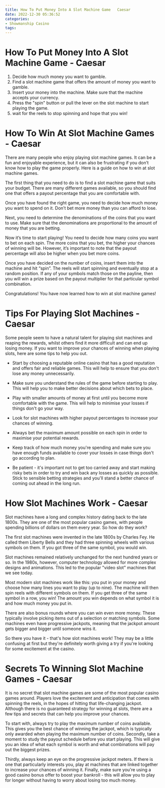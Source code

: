 ```yaml
---
title: How To Put Money Into A Slot Machine Game   Caesar
date: 2022-12-30 05:36:52
categories:
- Showmanship Casino
tags:
---
```



#  How To Put Money Into A Slot Machine Game - Caesar

1. Decide how much money you want to gamble. 
2. Find a slot machine game that offers the amount of money you want to gamble. 
3. Insert your money into the machine. Make sure that the machine accepts your currency.
4. Press the "spin" button or pull the lever on the slot machine to start playing the game.
5. wait for the reels to stop spinning and hope that you win!

#  How To Win At Slot Machine Games - Caesar

There are many people who enjoy playing slot machine games. It can be a fun and enjoyable experience, but it can also be frustrating if you don’t know how to play the game properly. Here is a guide on how to win at slot machine games.

The first thing that you need to do is to find a slot machine game that suits your budget. There are many different games available, so you should find one that offers a payout percentage that you are comfortable with.

Once you have found the right game, you need to decide how much money you want to spend on it. Don’t bet more money than you can afford to lose.

Next, you need to determine the denominations of the coins that you want to use. Make sure that the denominations are proportional to the amount of money that you are betting.

Now it’s time to start playing! You need to decide how many coins you want to bet on each spin. The more coins that you bet, the higher your chances of winning will be. However, it’s important to note that the payout percentage will also be higher when you bet more coins.

Once you have decided on the number of coins, insert them into the machine and hit “spin”. The reels will start spinning and eventually stop at a random position. If any of your symbols match those on the payline, then you will win a prize based on the payout multiplier for that particular symbol combination.

Congratulations! You have now learned how to win at slot machine games!

#  Tips For Playing Slot Machines - Caesar

Some people seem to have a natural talent for playing slot machines and reaping the rewards, whilst others find it more difficult and can end up losing money. If you want to improve your chances of winning when playing slots, here are some tips to help you out.

- Start by choosing a reputable online casino that has a good reputation and offers fair and reliable games. This will help to ensure that you don't lose any money unnecessarily.

- Make sure you understand the rules of the game before starting to play. This will help you to make better decisions about which bets to place.

- Play with smaller amounts of money at first until you become more comfortable with the game. This will help to minimise your losses if things don't go your way.

- Look for slot machines with higher payout percentages to increase your chances of winning.

- Always bet the maximum amount possible on each spin in order to maximise your potential rewards.

- Keep track of how much money you're spending and make sure you have enough funds available to cover your losses in case things don't go according to plan.

- Be patient - it's important not to get too carried away and start making risky bets in order to try and win back any losses as quickly as possible. Stick to sensible betting strategies and you'll stand a better chance of coming out ahead in the long run.

#  How Slot Machines Work - Caesar

Slot machines have a long and complex history dating back to the late 1800s. They are one of the most popular casino games, with people spending billions of dollars on them every year. So how do they work?

The first slot machines were invented in the late 1800s by Charles Fey. He called them Liberty Bells and they had three spinning wheels with various symbols on them. If you got three of the same symbol, you would win.

Slot machines remained relatively unchanged for the next hundred years or so. In the 1980s, however, computer technology allowed for more complex designs and animations. This led to the popular "video slot" machines that we see today.

Most modern slot machines work like this: you put in your money and choose how many lines you want to play (up to nine). The machine will then spin reels with different symbols on them. If you get three of the same symbol in a row, you win! The amount you win depends on what symbol it is and how much money you put in.

There are also bonus rounds where you can win even more money. These typically involve picking items out of a selection or matching symbols. Some machines even have progressive jackpots, meaning that the jackpot amount gets bigger and bigger until someone wins it.

So there you have it - that's how slot machines work! They may be a little confusing at first but they're definitely worth giving a try if you're looking for some excitement at the casino.

#  Secrets To Winning Slot Machine Games - Caesar

It is no secret that slot machine games are some of the most popular casino games around. Players love the excitement and anticipation that comes with spinning the reels, in the hopes of hitting that life-changing jackpot. Although there is no guaranteed strategy for winning at slots, there are a few tips and secrets that can help you improve your chances.

To start with, always try to play the maximum number of coins available. This gives you the best chance of winning the jackpot, which is typically only awarded when playing the maximum number of coins. Secondly, take a moment to study the payout schedule before you start playing. This will give you an idea of what each symbol is worth and what combinations will pay out the biggest prizes.

Thirdly, always keep an eye on the progressive jackpot meters. If there is one that particularly interests you, play at machines that are linked together to increase your chances of winning it. Finally, make sure you're using a good casino bonus offer to boost your bankroll - this will allow you to play for longer without having to worry about losing too much money.